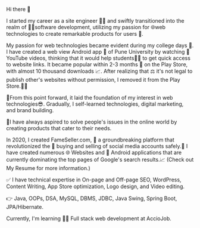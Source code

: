  Hi there 👋

I started my career as a site engineer 👷‍♂️ and swiftly transitioned into the realm of 🧑‍💻software development, utilizing my passion for 🌐web technologies to create remarkable products for users 👥.

My passion for web technologies became evident during my college days 🏫. I have created a web view Android app 📱 of Pune University by watching 🎦YouTube videos, thinking that it would help students🧑‍🎓 to get quick access to website links. It became popular within 2-3 months 📢 on the Play Store, with almost 10 thousand downloads 📈. After realizing that ⚖️ it's not legal to publish other's websites without permission, I removed it from the Play Store.😮‍💨

📌From this point forward, it laid the foundation of my interest in web technologies😎. Gradually, I self-learned technologies, digital marketing, and brand building.

🎯I have always aspired to solve people's issues in the online world by creating products that cater to their needs.

In 2020, I created FameSeller.com, 📑 a groundbreaking platform that revolutionized the 🛒 buying and selling of social media accounts safely.🤝
I have created numerous 🌐 Websites and 📱 Android applications that are currently dominating the top pages of Google's search results.📈 (Check out My Resume for more information.)

✅ I have technical expertise in On-page and Off-page SEO, WordPress, Content Writing, App Store optimization, Logo design, and Video editing.

👉 Java, OOPs, DSA, MySQL, DBMS, JDBC, Java Swing, Spring Boot, JPA/Hibernate.

Currently, I'm learning 🧑‍💻 Full stack web development at AccioJob.



